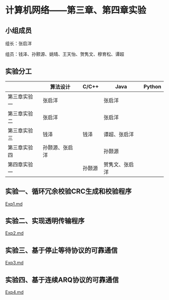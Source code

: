 # 计算机网络——第三章、第四章实验

## 小组成员

组长：张启洋

组员：钱泽、孙颢源、姚晴、王天怡、贺隽文、穆育松、谭超

## 实验分工

|        | 算法设计 | C/C++ | Java   | Python |
| :----- | -------- | :---- | ------ | ------ |
| 第三章实验一 | 张启洋   |       | 张启洋 |        |王天怡、姚晴
| 第三章实验二 | 张启洋   |       | 张启洋 |        |
| 第三章实验三 | 钱泽     | 钱泽  | 谭超、张启洋   |        |
| 第三章实验四 | 孙颢源、张启洋   |       | 孙颢源 |        |
| 第四章实验一 | |孙颢源|贺隽文、张启洋||

## 实验一、循环冗余校验CRC生成和校验程序

 [Exp1.md](./Exp1/Exp1-CRC-README.md)

## 实验二、实现透明传输程序

 [Exp2.md](./Exp2/Exp2-Stuffing-README.md)

## 实验三、基于停止等待协议的可靠通信

 [Exp3.md](./Exp3/Exp3-general_design.md)

## 实验四、基于连续ARQ协议的可靠通信

 [Exp4.md](./Exp4/Exp4-GBN-README.md)
